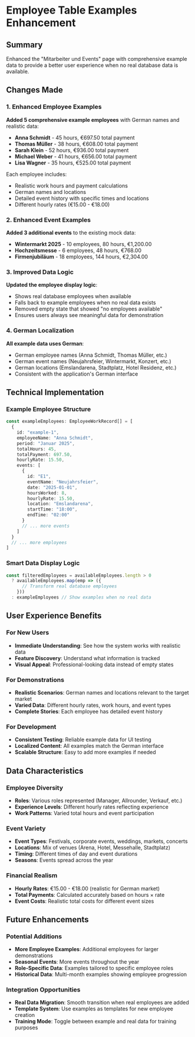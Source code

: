 # Employee Table Examples Enhancement

## Summary
Enhanced the "Mitarbeiter und Events" page with comprehensive example data to provide a better user experience when no real database data is available.

## Changes Made

### 1. Enhanced Employee Examples

**Added 5 comprehensive example employees** with German names and realistic data:

- **Anna Schmidt** - 45 hours, €697.50 total payment
- **Thomas Müller** - 38 hours, €608.00 total payment  
- **Sarah Klein** - 52 hours, €936.00 total payment
- **Michael Weber** - 41 hours, €656.00 total payment
- **Lisa Wagner** - 35 hours, €525.00 total payment

Each employee includes:
- Realistic work hours and payment calculations
- German names and locations
- Detailed event history with specific times and locations
- Different hourly rates (€15.00 - €18.00)

### 2. Enhanced Event Examples

**Added 3 additional events** to the existing mock data:

- **Wintermarkt 2025** - 10 employees, 80 hours, €1,200.00
- **Hochzeitsmesse** - 6 employees, 48 hours, €768.00  
- **Firmenjubiläum** - 18 employees, 144 hours, €2,304.00

### 3. Improved Data Logic

**Updated the employee display logic**:
- Shows real database employees when available
- Falls back to example employees when no real data exists
- Removed empty state that showed "no employees available"
- Ensures users always see meaningful data for demonstration

### 4. German Localization

**All example data uses German**:
- German employee names (Anna Schmidt, Thomas Müller, etc.)
- German event names (Neujahrsfeier, Wintermarkt, Konzert, etc.)
- German locations (Emslandarena, Stadtplatz, Hotel Residenz, etc.)
- Consistent with the application's German interface

## Technical Implementation

### Example Employee Structure
```typescript
const exampleEmployees: EmployeeWorkRecord[] = [
  {
    id: "example-1",
    employeeName: "Anna Schmidt",
    period: "Januar 2025",
    totalHours: 45,
    totalPayment: 697.50,
    hourlyRate: 15.50,
    events: [
      {
        id: "E1",
        eventName: "Neujahrsfeier",
        date: "2025-01-01",
        hoursWorked: 8,
        hourlyRate: 15.50,
        location: "Emslandarena",
        startTime: "18:00",
        endTime: "02:00"
      }
      // ... more events
    ]
  }
  // ... more employees
]
```

### Smart Data Display Logic
```typescript
const filteredEmployees = availableEmployees.length > 0 
  ? availableEmployees.map(emp => ({
      // Transform real database employees
    }))
  : exampleEmployees // Show examples when no real data
```

## User Experience Benefits

### For New Users
- **Immediate Understanding**: See how the system works with realistic data
- **Feature Discovery**: Understand what information is tracked
- **Visual Appeal**: Professional-looking data instead of empty states

### For Demonstrations
- **Realistic Scenarios**: German names and locations relevant to the target market
- **Varied Data**: Different hourly rates, work hours, and event types
- **Complete Stories**: Each employee has detailed event history

### For Development
- **Consistent Testing**: Reliable example data for UI testing
- **Localized Content**: All examples match the German interface
- **Scalable Structure**: Easy to add more examples if needed

## Data Characteristics

### Employee Diversity
- **Roles**: Various roles represented (Manager, Allrounder, Verkauf, etc.)
- **Experience Levels**: Different hourly rates reflecting experience
- **Work Patterns**: Varied total hours and event participation

### Event Variety
- **Event Types**: Festivals, corporate events, weddings, markets, concerts
- **Locations**: Mix of venues (Arena, Hotel, Messehalle, Stadtplatz)
- **Timing**: Different times of day and event durations
- **Seasons**: Events spread across the year

### Financial Realism
- **Hourly Rates**: €15.00 - €18.00 (realistic for German market)
- **Total Payments**: Calculated accurately based on hours × rate
- **Event Costs**: Realistic total costs for different event sizes

## Future Enhancements

### Potential Additions
- **More Employee Examples**: Additional employees for larger demonstrations
- **Seasonal Events**: More events throughout the year
- **Role-Specific Data**: Examples tailored to specific employee roles
- **Historical Data**: Multi-month examples showing employee progression

### Integration Opportunities
- **Real Data Migration**: Smooth transition when real employees are added
- **Template System**: Use examples as templates for new employee creation
- **Training Mode**: Toggle between example and real data for training purposes